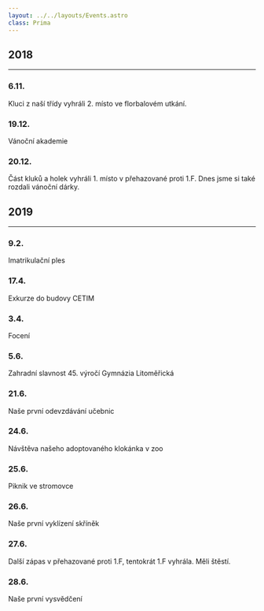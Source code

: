 ```yaml
---
layout: ../../layouts/Events.astro
class: Prima
---
```


## 2018
---
### 6.11.
Kluci z naší třídy vyhráli 2. místo ve florbalovém utkání. 

### 19.12.
Vánoční akademie 

### 20.12.
Část kluků a holek vyhráli 1. místo v přehazované proti 1.F. Dnes jsme si také rozdali vánoční dárky. 

## 2019
---
### 9.2.
Imatrikulační ples 

### 17.4.
Exkurze do budovy CETIM 

### 3.4.
Focení 

### 5.6.
Zahradní slavnost 45. výročí Gymnázia Litoměřická 

### 21.6.
Naše první odevzdávání učebnic 

### 24.6.
Návštěva našeho adoptovaného klokánka v zoo 

### 25.6.
Piknik ve stromovce 

### 26.6.
Naše první vyklízení skříněk 

### 27.6.
Další zápas v přehazované proti 1.F, tentokrát 1.F vyhrála. Měli štěstí. 

### 28.6.
Naše první vysvědčení 